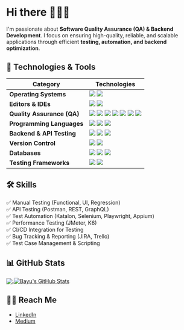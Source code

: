 # Hi there 👋🧑‍💻  

I'm passionate about **Software Quality Assurance (QA) & Backend Development**. I focus on ensuring high-quality, reliable, and scalable applications through efficient **testing, automation, and backend optimization**.  

## 🔧 Technologies & Tools  

| Category               | Technologies |
|----------------------|-----------------------------------------------------------------------------------------------------------------------------------------------------------------------------------------------------------------------------------------------------------------------------------------------------------------------------------------------------------------------------------------------------------------------------------------------------------|
| **Operating Systems** | ![](https://img.shields.io/badge/macOS%20-%23111111.svg?&style=for-the-badge&logo=macOS&logoColor=white) ![](https://img.shields.io/badge/linux%20-%23333333.svg?&style=for-the-badge&logo=linux&logoColor=white) |
| **Editors & IDEs** | ![](https://img.shields.io/badge/vscode%20-%230078d7.svg?&style=for-the-badge&logo=visualstudiocode&logoColor=white) ![](https://img.shields.io/badge/jupyter%20-%23f47a61.svg?&style=for-the-badge&logo=jupyter&logoColor=white) |
| **Quality Assurance (QA)** | ![](https://img.shields.io/badge/katalon-%230098D6.svg?&style=for-the-badge&logo=katalon&logoColor=white) ![](https://img.shields.io/badge/selenium-%2343B02A.svg?&style=for-the-badge&logo=selenium&logoColor=white) ![](https://img.shields.io/badge/appium-%23433AA7.svg?&style=for-the-badge&logo=appium&logoColor=white) ![](https://img.shields.io/badge/playwright-%23202222.svg?&style=for-the-badge&logo=playwright&logoColor=white) ![](https://img.shields.io/badge/postman-%23FF6C37.svg?&style=for-the-badge&logo=postman&logoColor=white) ![](https://img.shields.io/badge/jmeter-%23D22128.svg?&style=for-the-badge&logo=apache-jmeter&logoColor=white) ![](https://img.shields.io/badge/k6-%2300A98F.svg?&style=for-the-badge&logo=k6&logoColor=white) |
| **Programming Languages** | ![](https://img.shields.io/badge/python%20-%2314354C.svg?&style=for-the-badge&logo=python&logoColor=white) ![](https://img.shields.io/badge/javascript%20-%23323330.svg?&style=for-the-badge&logo=javascript&logoColor=%23F7DF1E) ![](https://img.shields.io/badge/java-%23ED8B00.svg?&style=for-the-badge&logo=java&logoColor=white) |
| **Backend & API Testing** | ![](https://img.shields.io/badge/postman-%23FF6C37.svg?&style=for-the-badge&logo=postman&logoColor=white) ![](https://img.shields.io/badge/RESTful%20APIs-%23000000.svg?&style=for-the-badge) ![](https://img.shields.io/badge/GraphQL-%23E10098.svg?&style=for-the-badge&logo=graphql&logoColor=white) |
| **Version Control** | ![](https://img.shields.io/badge/git%20-%23F05033.svg?&style=for-the-badge&logo=git&logoColor=white) ![](https://img.shields.io/badge/github%20-%23121011.svg?&style=for-the-badge&logo=github&logoColor=white) |
| **Databases** | ![](https://img.shields.io/badge/mysql-%2300f.svg?&style=for-the-badge&logo=mysql&logoColor=white) ![](https://img.shields.io/badge/postgresql%20-%230072e6.svg?&style=for-the-badge&logo=postgresql&logoColor=white) ![](https://img.shields.io/badge/sqlite%20-%233e93c0.svg?&style=for-the-badge&logo=sqlite&logoColor=white) |
| **Testing Frameworks** | ![](https://img.shields.io/badge/katalon-%230098D6.svg?&style=for-the-badge&logo=katalon&logoColor=white) ![](https://img.shields.io/badge/pytest-%230FAF6B.svg?&style=for-the-badge&logo=pytest&logoColor=white) |

## 🛠️ Skills  

✅ Manual Testing (Functional, UI, Regression)  
✅ API Testing (Postman, REST, GraphQL)  
✅ Test Automation (Katalon, Selenium, Playwright, Appium)  
✅ Performance Testing (JMeter, K6)  
✅ CI/CD Integration for Testing  
✅ Bug Tracking & Reporting (JIRA, Trello)  
✅ Test Case Management & Scripting  

## 📊 GitHub Stats  

<a href="https://github.com/bayusedana26">
  <img align="center" src="https://github-readme-stats.vercel.app/api/top-langs/?username=bayusedana26&title_color=ffffff&text_color=c9cacc&icon_color=2bbc8a&bg_color=1d1f21&hide=html,css,less,scss,jupyter%20notebook,blade,pug" />
</a>

<a href="https://github.com/bayusedana26">
  <img align="center" src="https://github-readme-stats.vercel.app/api?username=bayusedana26&show_icons=true&line_height=27&count_private=true&title_color=ffffff&text_color=c9cacc&icon_color=2bbc8a&bg_color=1d1f21" alt="Bayu's GitHub Stats" />
</a>

## 🧑‍💻 Reach Me  

- [LinkedIn](https://linkedin.com/in/bayusedana/)  
- [Medium](https://medium.com/@bayusedana26)  
